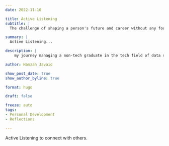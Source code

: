 ```yaml
---
date: 2022-11-10

title: Active Listening
subtitle: |
  The challenge of shaping a person's future and career without any formal training - a typical scenario.

summary: |
  Active Listening...

description: |
    my journey managing a non-tech graduate in the tech field of data science.

author: Hamzah Javaid

show_post_date: true
show_author_byline: true

format: hugo

draft: false

freeze: auto
tags:
- Personal Development
- Reflections

---
```


Active Listening to connect with others.
